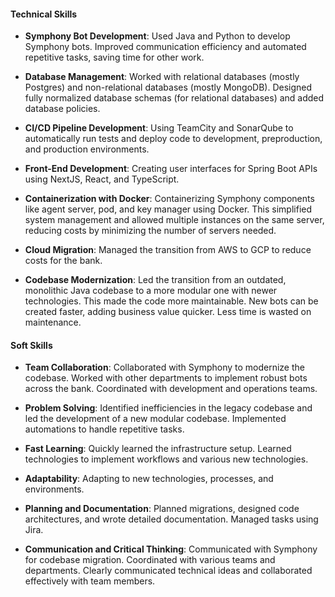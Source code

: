 #### Technical Skills

- **Symphony Bot Development**: Used Java and Python to develop Symphony bots. Improved communication efficiency and automated repetitive tasks, saving time for other work.

- **Database Management**: Worked with relational databases (mostly Postgres) and non-relational databases (mostly MongoDB). Designed fully normalized database schemas (for relational databases) and added database policies.

- **CI/CD Pipeline Development**: Using TeamCity and SonarQube to automatically run tests and deploy code to development, preproduction, and production environments.

- **Front-End Development**: Creating user interfaces for Spring Boot APIs using NextJS, React, and TypeScript.

- **Containerization with Docker**: Containerizing Symphony components like agent server, pod, and key manager using Docker. This simplified system management and allowed multiple instances on the same server, reducing costs by minimizing the number of servers needed.

- **Cloud Migration**: Managed the transition from AWS to GCP to reduce costs for the bank.

- **Codebase Modernization**: Led the transition from an outdated, monolithic Java codebase to a more modular one with newer technologies. This made the code more maintainable. New bots can be created faster, adding business value quicker. Less time is wasted on maintenance.

#### Soft Skills

- **Team Collaboration**: Collaborated with Symphony to modernize the codebase. Worked with other departments to implement robust bots across the bank. Coordinated with development and operations teams.

- **Problem Solving**: Identified inefficiencies in the legacy codebase and led the development of a new modular codebase. Implemented automations to handle repetitive tasks.

- **Fast Learning**: Quickly learned the infrastructure setup. Learned technologies to implement workflows and various new technologies.

- **Adaptability**: Adapting to new technologies, processes, and environments.

- **Planning and Documentation**: Planned migrations, designed code architectures, and wrote detailed documentation. Managed tasks using Jira.

- **Communication and Critical Thinking**: Communicated with Symphony for codebase migration. Coordinated with various teams and departments. Clearly communicated technical ideas and collaborated effectively with team members.